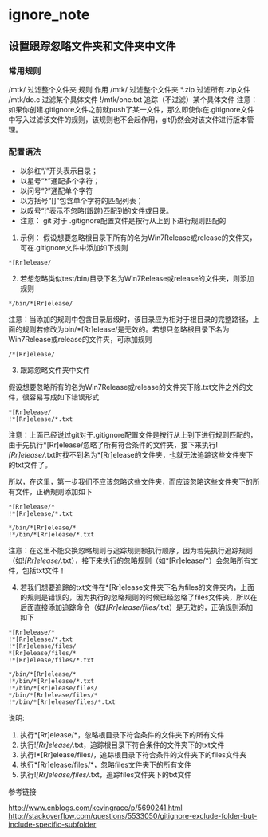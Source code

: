# ignore_note

## 设置跟踪忽略文件夹和文件夹中文件

### 常用规则

/mtk/        过滤整个文件夹
规则    作用
/mtk/   过滤整个文件夹
*.zip   过滤所有.zip文件
/mtk/do.c    过滤某个具体文件
!/mtk/one.txt  追踪（不过滤）某个具体文件
注意：如果你创建.gitignore文件之前就push了某一文件，那么即使你在.gitignore文件中写入过滤该文件的规则，该规则也不会起作用，git仍然会对该文件进行版本管理。

### 配置语法

* 以斜杠“/”开头表示目录；
* 以星号“*”通配多个字符；
* 以问号“?”通配单个字符
* 以方括号“[]”包含单个字符的匹配列表；
* 以叹号“!”表示不忽略(跟踪)匹配到的文件或目录。
* 注意： git 对于 .gitignore配置文件是按行从上到下进行规则匹配的

1. 示例： 假设想要忽略根目录下所有的名为Win7Release或release的文件夹，可在.gitignore文件中添加如下规则

```git
*[Rr]elease/
```

2. 若想忽略类似test/bin/目录下名为Win7Release或release的文件夹，则添加规则

```git
*/bin/*[Rr]elease/
```

注意：当添加的规则中包含目录层级时，该目录应为相对于根目录的完整路径，上面的规则若修改为bin/*[Rr]elease/是无效的。若想只忽略根目录下名为Win7Release或release的文件夹，可添加规则

```git
/*[Rr]elease/
```

3. 跟踪忽略文件夹中文件

假设想要忽略所有的名为Win7Release或release的文件夹下除.txt文件之外的文件，很容易写成如下错误形式

```git
*[Rr]elease/
!*[Rr]elease/*.txt
```

注意：上面已经说过git对于.gitignore配置文件是按行从上到下进行规则匹配的，由于先执行*[Rr]elease/忽略了所有符合条件的文件夹，接下来执行!*[Rr]elease/*.txt时找不到名为*[Rr]elease的文件夹，也就无法追踪这些文件夹下的txt文件了。

所以，在这里，第一步我们不应该忽略这些文件夹，而应该忽略这些文件夹下的所有文件，正确规则添加如下

```git
*[Rr]elease/*
!*[Rr]elease/*.txt

*/bin/*[Rr]elease/*
!*/bin/*[Rr]elease/*.txt
```

注意：在这里不能交换忽略规则与追踪规则额执行顺序，因为若先执行追踪规则（如!*[Rr]elease/*.txt），接下来执行的忽略规则（如*[Rr]elease/*）会忽略所有文件，包括txt文件！

4. 若我们想要追踪的txt文件在*[Rr]elease文件夹下名为files的文件夹内，上面的规则是错误的，因为执行的忽略规则的时候已经忽略了files文件夹，所以在后面直接添加追踪命令（如!*[Rr]elease/files/*.txt）是无效的，正确规则添加如下

```git
*[Rr]elease/*
!*[Rr]elease/*.txt
!*[Rr]elease/files/
*[Rr]elease/files/*
!*[Rr]elease/files/*.txt

*/bin/*[Rr]elease/*
!*/bin/*[Rr]elease/*.txt
!*/bin/*[Rr]elease/files/
*/bin/*[Rr]elease/files/*
!*/bin/*[Rr]elease/files/*.txt
```

说明:

1. 执行*[Rr]elease/*，忽略根目录下符合条件的文件夹下的所有文件
2. 执行!*[Rr]elease/*.txt，追踪根目录下符合条件的文件夹下的txt文件
3. 执行!*[Rr]elease/files/，追踪根目录下符合条件的文件夹下的files文件夹
4. 执行*[Rr]elease/files/*，忽略files文件夹下的所有文件
5. 执行!*[Rr]elease/files/*.txt，追踪files文件夹下的txt文件

参考链接

http://www.cnblogs.com/kevingrace/p/5690241.html 
http://stackoverflow.com/questions/5533050/gitignore-exclude-folder-but-include-specific-subfolder
